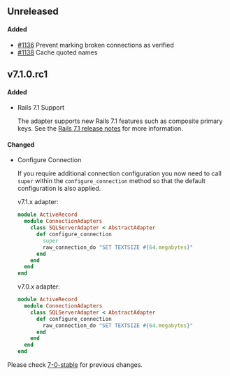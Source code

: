 ## Unreleased

#### Added

- [#1136](https://github.com/rails-sqlserver/activerecord-sqlserver-adapter/pull/1136) Prevent marking broken connections as verified
- [#1138](https://github.com/rails-sqlserver/activerecord-sqlserver-adapter/pull/1138) Cache quoted names

## v7.1.0.rc1

#### Added

* Rails 7.1 Support

  The adapter supports new Rails 7.1 features such as composite primary keys. See the
  [Rails 7.1 release notes](https://guides.rubyonrails.org/7_1_release_notes.html) for more information.

#### Changed

* Configure Connection

  If you require additional connection configuration you now need to call `super` within the `configure_connection`
  method so that the default configuration is also applied.

  v7.1.x adapter:
  ```ruby
  module ActiveRecord
    module ConnectionAdapters
      class SQLServerAdapter < AbstractAdapter
        def configure_connection
          super
          raw_connection_do "SET TEXTSIZE #{64.megabytes}"
        end
      end
    end
  end
  ```

  v7.0.x adapter:
  ```ruby
  module ActiveRecord
    module ConnectionAdapters
      class SQLServerAdapter < AbstractAdapter
        def configure_connection
          raw_connection_do "SET TEXTSIZE #{64.megabytes}"
        end
      end
    end
  end
  ```

Please check [7-0-stable](https://github.com/rails-sqlserver/activerecord-sqlserver-adapter/blob/7-0-stable/CHANGELOG.md) for previous changes.
